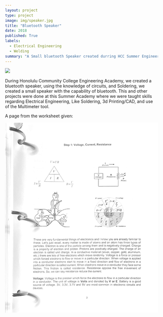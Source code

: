 ```yaml
---
layout: project
type: project
image: img/speaker.jpg
title: "Bluetooth Speaker"
date: 2018
published: True
labels:
  - Electrical Engineering
  - Welding
summary: "A Small bluetooth Speaker created durring HCC Summer Engineering Academy 2018"
---
```


<img class="img-fluid" src="../img/speaker.jpg">

During Honolulu Community College Engineering Academy, we created a bluetooth speaker, using the knowledge of circuits, and Soldering, we created a small speaker with the capability of bluetooth. This and other projects were done at this Summer Academy where we were taught skills regarding Electrical Engineering, Like Soldering, 3d Printing/CAD, and use of the Multimeter tool.


A page from the worksheet given:

<img class="img-fluid" src="../img/hcc_thing.jpg">
